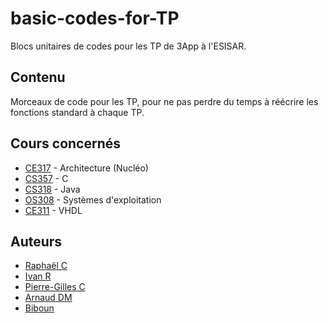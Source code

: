 
# basic-codes-for-TP

Blocs unitaires de codes pour les TP de 3App à l'ESISAR.

## Contenu

Morceaux de code pour les TP, pour ne pas perdre du temps à réécrire les fonctions
standard à chaque TP.

## Cours concernés

+ [CE317](/Archi) - Architecture (Nucléo)
+ [CS357](/C) - C
+ [CS318](/Java) - Java
+ [OS308](/OS) - Systèmes d'exploitation
+ [CE311](/VHDL) - VHDL

## Auteurs

+ [Raphaël C](https://github.com/airCstnr)
+ [Ivan R](https://github.com/Ivan-Roger)
+ [Pierre-Gilles C](https://github.com/Nithraniel)
+ [Arnaud DM](https://github.com/arnauddm)
+ [Biboun](https://biboun.com/)

